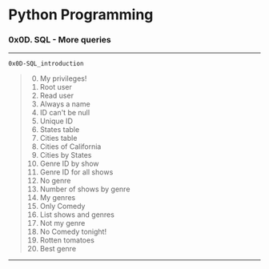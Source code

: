 # Python Programming
### 0x0D. SQL  - More queries
---
`0x0D-SQL_introduction`
> 0. My privileges!
> 1. Root user
> 2. Read user
> 3. Always a name
> 4. ID can't be null
> 5. Unique ID
> 6. States table
> 7. Cities table
> 8. Cities of California
> 9. Cities by States
> 10. Genre ID by show
> 11. Genre ID for all shows
> 12. No genre
> 13. Number of shows by genre
> 14. My genres
> 15. Only Comedy
> 16. List shows and genres
> 17. Not my genre
> 18. No Comedy tonight!
> 19. Rotten tomatoes
> 20. Best genre 
---
